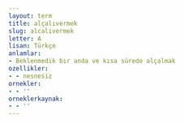 ```yaml
---
layout: term
title: alçalıvermek
slug: alcalivermek
letter: A
lisan: Türkçe
anlamlar:
- Beklenmedik bir anda ve kısa sürede alçalmak
ozellikler:
- - nesnesiz
ornekler:
- - ''
orneklerkaynak:
- - ''
---
```

